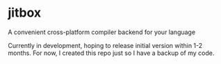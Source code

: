 # jitbox
A convenient cross-platform compiler backend for your language

Currently in development, hoping to release initial version within 1-2 months. For now, I created this repo just so I have a backup of my code.
